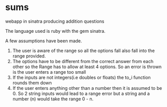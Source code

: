 # sums
webapp in sinatra producing addition questions

The language used is ruby with the gem sinatra.

A few assumptions have been made.

1. The user is aware of the range so all the options fall also fall into the range 
   provided.
2. The options have to be different from the correct answer from each other so the 
   Range has to allow at least 4 options. So an error is thrown is the user enters
   a range too small
3. If the inputs are not integers(i.e doubles or floats) the to_i function rounds 
   them down
4. If the user enters anything other than a number then it is assumed to be 0. So 
   2 string inputs would lead to a range error but a string and a number (n) would 
   take the range 0 - n.
